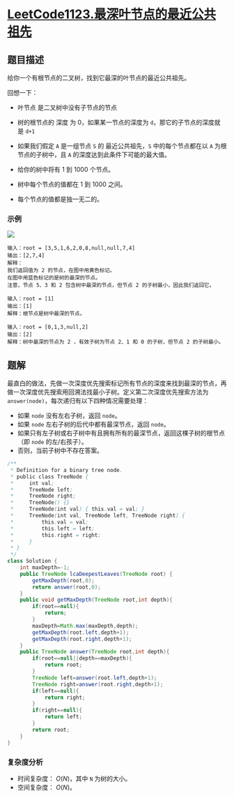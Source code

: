 # [LeetCode1123.最深叶节点的最近公共祖先](https://leetcode-cn.com/problems/lowest-common-ancestor-of-deepest-leaves/)
## 题目描述
给你一个有根节点的二叉树，找到它最深的叶节点的最近公共祖先。

回想一下：

- 叶节点 是二叉树中没有子节点的节点
- 树的根节点的 深度 为 0，如果某一节点的深度为 `d`，那它的子节点的深度就是 `d+1`
- 如果我们假定 `A` 是一组节点 `S` 的 最近公共祖先，`S` 中的每个节点都在以 `A` 为根节点的子树中，且 `A` 的深度达到此条件下可能的最大值。

- 给你的树中将有 1 到 1000 个节点。
- 树中每个节点的值都在 1 到 1000 之间。
- 每个节点的值都是独一无二的。

### 示例
![](https://picgp.oss-cn-beijing.aliyuncs.com/img/20201203165933.png)
```
输入：root = [3,5,1,6,2,0,8,null,null,7,4]
输出：[2,7,4]
解释：
我们返回值为 2 的节点，在图中用黄色标记。
在图中用蓝色标记的是树的最深的节点。
注意，节点 5、3 和 2 包含树中最深的节点，但节点 2 的子树最小，因此我们返回它。
```
```
输入：root = [1]
输出：[1]
解释：根节点是树中最深的节点。
```
```
输入：root = [0,1,3,null,2]
输出：[2]
解释：树中最深的节点为 2 ，有效子树为节点 2、1 和 0 的子树，但节点 2 的子树最小。
```
## 题解
最直白的做法，先做一次深度优先搜索标记所有节点的深度来找到最深的节点，再做一次深度优先搜索用回溯法找最小子树。定义第二次深度优先搜索方法为 `answer(node)`，每次递归有以下四种情况需要处理：

- 如果 `node` 没有左右子树，返回 `node`。
- 如果 `node` 左右子树的后代中都有最深节点，返回 `node`。
- 如果只有左子树或右子树中有且拥有所有的最深节点，返回这棵子树的根节点（即 `node` 的左/右孩子）。
- 否则，当前子树中不存在答案。

```java
/**
 * Definition for a binary tree node.
 * public class TreeNode {
 *     int val;
 *     TreeNode left;
 *     TreeNode right;
 *     TreeNode() {}
 *     TreeNode(int val) { this.val = val; }
 *     TreeNode(int val, TreeNode left, TreeNode right) {
 *         this.val = val;
 *         this.left = left;
 *         this.right = right;
 *     }
 * }
 */
class Solution {
    int maxDepth=-1;
    public TreeNode lcaDeepestLeaves(TreeNode root) {
        getMaxDepth(root,0);
        return answer(root,0);
    }
    public void getMaxDepth(TreeNode root,int depth){
        if(root==null){
            return;
        }
        maxDepth=Math.max(maxDepth,depth);
        getMaxDepth(root.left,depth+1);
        getMaxDepth(root.right,depth+1);
    }
    public TreeNode answer(TreeNode root,int depth){
        if(root==null||depth==maxDepth){
            return root;
        }
        TreeNode left=answer(root.left,depth+1);
        TreeNode right=answer(root.right,depth+1);
        if(left==null){
            return right;
        }
        if(right==null){
            return left;
        }
        return root;
    }
}
```
### 复杂度分析
- 时间复杂度： $O(N)$，其中 `N` 为树的大小。
- 空间复杂度： $O(N)$。

